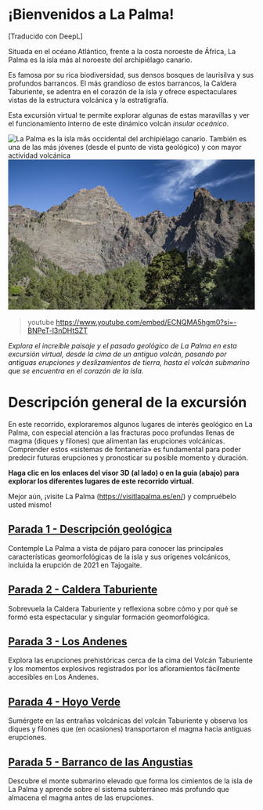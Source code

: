 # ¡Bienvenidos a La Palma!

[Traducido con DeepL]

Situada en el océano Atlántico, frente a la costa noroeste de África, La Palma es la isla más al noroeste del archipiélago canario.

Es famosa por su rica biodiversidad, sus densos bosques de laurisilva y sus profundos barrancos. El más grandioso de estos barrancos, la Caldera Taburiente, se adentra en el corazón de la isla y ofrece espectaculares vistas de la estructura volcánica y la estratigrafía.

Esta excursión virtual te permite explorar algunas de estas maravillas y ver el funcionamiento interno de este dinámico volcán *insular oceánico*.

![La Palma es la isla más occidental del archipiélago canario. También es una de las más jóvenes (desde el punto de vista geológico) y con mayor actividad volcánica](https://astro-travels.com/pictures/Canarias-1.jpg)
![Los espectaculares acantilados que rodean la Caldera Taburiente ofrecen un viaje geológico casi ininterrumpido a las profundidades del interior volcánico de La Palma](./img/risco_liso.jpg)
> youtube https://www.youtube.com/embed/ECNQMA5hgm0?si=-BNPeT-l3nDHtSZT

*Explora el increíble paisaje y el pasado geológico de La Palma en esta excursión virtual, desde la cima de un antiguo volcán, pasando por antiguas erupciones y deslizamientos de tierra, hasta el volcán submarino que se encuentra en el corazón de la isla.*

# Descripción general de la excursión
En este recorrido, exploraremos algunos lugares de interés geológico en La Palma, con especial atención a las fracturas poco profundas llenas de magma (diques y filones) que alimentan las erupciones volcánicas. Comprender estos «sistemas de fontanería» es fundamental para poder predecir futuras erupciones y pronosticar su posible momento y duración.

**Haga clic en los enlaces del visor 3D (al lado) o en la guía (abajo) para explorar los diferentes lugares de este recorrido virtual.**

Mejor aún, ¡visite La Palma (https://visitlapalma.es/en/) y compruébelo usted mismo!

## [Parada 1 - Descripción geológica](./#geology)
Contemple La Palma a vista de pájaro para conocer las principales características geomorfológicas de la isla y sus orígenes volcánicos, incluida la erupción de 2021 en Tajogaite.

## [Parada 2 - Caldera Taburiente](./#taburiente)
Sobrevuela la Caldera Taburiente y reflexiona sobre cómo y por qué se formó esta espectacular y singular formación geomorfológica.

## [Parada 3 - Los Andenes](./#losandenes1)
Explora las erupciones prehistóricas cerca de la cima del Volcán Taburiente y los momentos explosivos registrados por los afloramientos fácilmente accesibles en Los Andenes.

## [Parada 4 - Hoyo Verde](./#hoyoverdecliff)
Sumérgete en las entrañas volcánicas del volcán Taburiente y observa los diques y filones que (en ocasiones) transportaron el magma hacia antiguas erupciones.

## [Parada 5 - Barranco de las Angustias](./#/idafe)
Descubre el monte submarino elevado que forma los cimientos de la isla de La Palma y aprende sobre el sistema subterráneo más profundo que almacena el magma antes de las erupciones.
